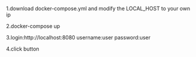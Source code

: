 1.download docker-compose.yml and modify the LOCAL_HOST to your own ip

2.docker-compose up

3.login:http://localhost:8080
	username:user
	password:user
	
4.click button  
